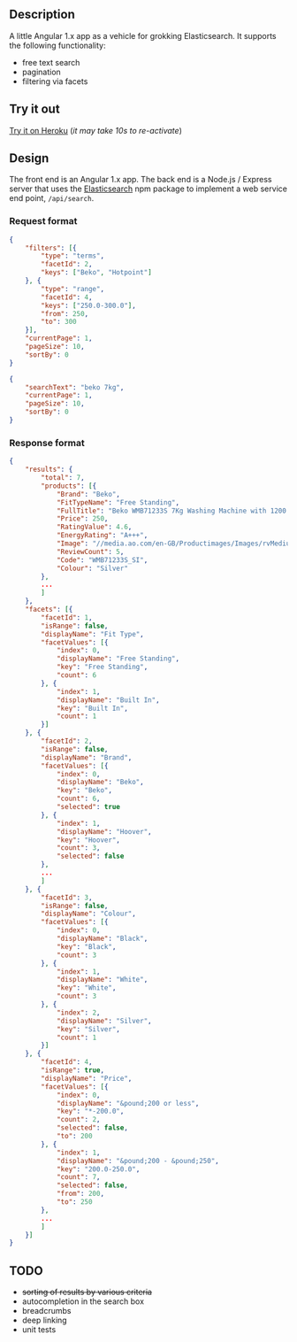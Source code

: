 ## Description

A little Angular 1.x app as a vehicle for grokking Elasticsearch. It supports the following functionality:

* free text search
* pagination
* filtering via facets

## Try it out

[Try it on Heroku](http://basketcasestore.herokuapp.com/)
(_it may take 10s to re-activate_)

## Design

The front end is an Angular 1.x app. The back end is a Node.js / Express server that uses the
[Elasticsearch](https://www.npmjs.com/package/elasticsearch) npm package to implement a web service
end point, `/api/search`.

### Request format

```json
{
    "filters": [{
        "type": "terms",
        "facetId": 2,
        "keys": ["Beko", "Hotpoint"]
    }, {
        "type": "range",
        "facetId": 4,
        "keys": ["250.0-300.0"],
        "from": 250,
        "to": 300
    }],
    "currentPage": 1,
    "pageSize": 10,
    "sortBy": 0
}
```

```json
{
    "searchText": "beko 7kg",
    "currentPage": 1,
    "pageSize": 10,
    "sortBy": 0
}
```

### Response format

```json
{
    "results": {
        "total": 7,
        "products": [{
            "Brand": "Beko",
            "FitTypeName": "Free Standing",
            "FullTitle": "Beko WMB71233S 7Kg Washing Machine with 1200 rpm - Silver",
            "Price": 250,
            "RatingValue": 4.6,
            "EnergyRating": "A+++",
            "Image": "//media.ao.com/en-GB/Productimages/Images/rvMedium/beko_wmb71233s_si_01_m_p.jpg",
            "ReviewCount": 5,
            "Code": "WMB71233S_SI",
            "Colour": "Silver"
        },
        ...
        ]
    },
    "facets": [{
        "facetId": 1,
        "isRange": false,
        "displayName": "Fit Type",
        "facetValues": [{
            "index": 0,
            "displayName": "Free Standing",
            "key": "Free Standing",
            "count": 6
        }, {
            "index": 1,
            "displayName": "Built In",
            "key": "Built In",
            "count": 1
        }]
    }, {
        "facetId": 2,
        "isRange": false,
        "displayName": "Brand",
        "facetValues": [{
            "index": 0,
            "displayName": "Beko",
            "key": "Beko",
            "count": 6,
            "selected": true
        }, {
            "index": 1,
            "displayName": "Hoover",
            "key": "Hoover",
            "count": 3,
            "selected": false
        },
        ...
        ]
    }, {
        "facetId": 3,
        "isRange": false,
        "displayName": "Colour",
        "facetValues": [{
            "index": 0,
            "displayName": "Black",
            "key": "Black",
            "count": 3
        }, {
            "index": 1,
            "displayName": "White",
            "key": "White",
            "count": 3
        }, {
            "index": 2,
            "displayName": "Silver",
            "key": "Silver",
            "count": 1
        }]
    }, {
        "facetId": 4,
        "isRange": true,
        "displayName": "Price",
        "facetValues": [{
            "index": 0,
            "displayName": "&pound;200 or less",
            "key": "*-200.0",
            "count": 2,
            "selected": false,
            "to": 200
        }, {
            "index": 1,
            "displayName": "&pound;200 - &pound;250",
            "key": "200.0-250.0",
            "count": 7,
            "selected": false,
            "from": 200,
            "to": 250
        },
        ...
        ]
    }]
}
```

## TODO

* ~~sorting of results by various criteria~~
* autocompletion in the search box
* breadcrumbs
* deep linking
* unit tests
